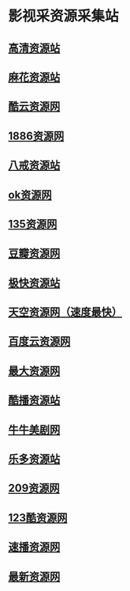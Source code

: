 # 影视采资源采集站
## [高清资源站](http://www.gaoqingzy.com/) 
## [麻花资源站](http://www.mahuazy.com/)
## [酷云资源网](http://www.kuyunzy1.com/)
## [1886资源网](http://www.1886zy.net/)
## [八戒资源站](http://cj.bajiecaiji.com/)
## [ok资源网](http://okzyw.com/)
## [135资源网](http://135zy0.com/)
## [豆瓣资源网](http://douban777.com/)
## [极快资源站](https://www.jikzy.com/)
## [天空资源网（速度最快）](http://tiankongzy.com/)
## [百度云资源网](http://bdzy.com/)
## [最大资源网](http://zuidazy4.com/)
## [酷播资源站](http://kubozy.co/)
## [牛牛美剧网](http://v.niuniucj.com/)
## [乐多资源站](http://www.leduozy.com/)
## [209资源网](http://www.1156zy.net/)
## [123酷资源网](http://123ku.com/)
## [速播资源网](http://www.subo988.com/)
## [最新资源网](http://www.zuixinzy.net/)

